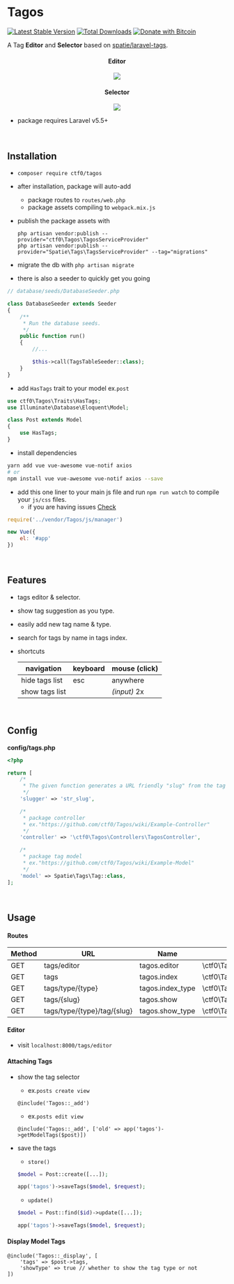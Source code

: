 # Tagos

[![Latest Stable Version](https://img.shields.io/packagist/v/ctf0/tagos.svg)](https://packagist.org/packages/ctf0/tagos) [![Total Downloads](https://img.shields.io/packagist/dt/ctf0/tagos.svg)](https://packagist.org/packages/ctf0/tagos)
[![Donate with Bitcoin](https://en.cryptobadges.io/badge/micro/16ri7Hh848bw7vxbEevKHFuHXLmsV8Vc9L)](https://en.cryptobadges.io/donate/16ri7Hh848bw7vxbEevKHFuHXLmsV8Vc9L)

A Tag **Editor** and **Selector** based on [spatie/laravel-tags](https://github.com/spatie/laravel-tags).

<h4 align="center">Editor</h4>
<p align="center">
    <img src="https://user-images.githubusercontent.com/7388088/38246148-1a34865a-3741-11e8-99bd-51afd10df282.png">
</p>
<h4 align="center">Selector</h4>
<p align="center">
    <img src="https://user-images.githubusercontent.com/7388088/38068467-9407081a-3311-11e8-83a5-eea196fb00e3.png">
</p>

- package requires Laravel v5.5+

<br>

## Installation

- `composer require ctf0/tagos`

- after installation, package will auto-add
    + package routes to `routes/web.php`
    + package assets compiling to `webpack.mix.js`

- publish the package assets with

    `php artisan vendor:publish --provider="ctf0\Tagos\TagosServiceProvider"`  
    `php artisan vendor:publish --provider="Spatie\Tags\TagsServiceProvider" --tag="migrations"`

- migrate the db with `php artisan migrate`

- there is also a seeder to quickly get you going
```php
// database/seeds/DatabaseSeeder.php

class DatabaseSeeder extends Seeder
{
    /**
     * Run the database seeds.
     */
    public function run()
    {
        //...

        $this->call(TagsTableSeeder::class);
    }
}
```

- add `HasTags` trait to your model ex.`post`

```php
use ctf0\Tagos\Traits\HasTags;
use Illuminate\Database\Eloquent\Model;

class Post extends Model
{
    use HasTags;
}
```

- install dependencies

```bash
yarn add vue vue-awesome vue-notif axios
# or
npm install vue vue-awesome vue-notif axios --save
```

- add this one liner to your main js file and run `npm run watch` to compile your `js/css` files.
    - if you are having issues [Check](https://ctf0.wordpress.com/2017/09/12/laravel-mix-es6/)

```js
require('../vendor/Tagos/js/manager')

new Vue({
    el: '#app'
})
```

<br>

## Features
- tags editor & selector.
- show tag suggestion as you type.
- easily add new tag name & type.
- search for tags by name in tags index.
- shortcuts

    |    navigation    |  keyboard | mouse (click) |
    |------------------|-----------|---------------|
    | hide tags list   | esc       | anywhere      |
    | show tags list   |           | *(input)* 2x  |

<br>

## Config
**config/tags.php**

```php
<?php

return [
    /*
     * The given function generates a URL friendly "slug" from the tag name property before saving it.
     */
    'slugger' => 'str_slug',

    /*
     * package controller
     * ex."https://github.com/ctf0/Tagos/wiki/Example-Controller"
     */
    'controller' => '\ctf0\Tagos\Controllers\TagosController',

    /*
     * package tag model
     * ex."https://github.com/ctf0/Tagos/wiki/Example-Model"
     */
    'model' => Spatie\Tags\Tag::class,
];
```

<br>

## Usage

#### Routes
| Method |             URL             |         Name        |                        Action                        |
|--------|-----------------------------|---------------------|------------------------------------------------------|
| GET    | tags/editor                 | tagos.editor        | \ctf0\Tagos\Controllers\TagosController@editor       |
| GET    | tags                        | tagos.index         | \ctf0\Tagos\Controllers\TagosController@index        |
| GET    | tags/type/{type}            | tagos.index_type    | \ctf0\Tagos\Controllers\TagosController@indexByType  |
| GET    | tags/{slug}                 | tagos.show          | \ctf0\Tagos\Controllers\TagosController@show         |
| GET    | tags/type/{type}/tag/{slug} | tagos.show_type     | \ctf0\Tagos\Controllers\TagosController@showByType   |

#### Editor

- visit `localhost:8000/tags/editor`

#### Attaching Tags

- show the tag selector
    + ex.`posts create view`

    ```blade
    @include('Tagos::_add')
    ```

    + ex.`posts edit view`

    ```blade
    @include('Tagos::_add', ['old' => app('tagos')->getModelTags($post)])
    ```

- save the tags
    + `store()`

    ```php
    $model = Post::create([...]);

    app('tagos')->saveTags($model, $request);
    ```

    + `update()`

    ```php
    $model = Post::find($id)->update([...]);

    app('tagos')->saveTags($model, $request);
    ```

#### Display Model Tags

```blade
@include('Tagos::_display', [
    'tags' => $post->tags,
    'showType' => true // whether to show the tag type or not
])
```
